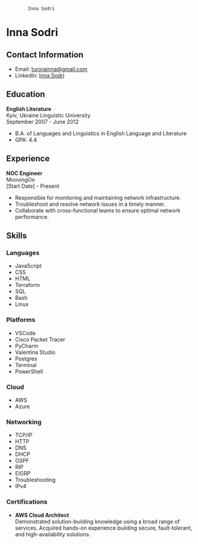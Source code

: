             Inna Sodri 
# Inna Sodri

## Contact Information
- Email: [turorainna@gmail.com](mailto:turorainna@gmail.com)
- LinkedIn: [Inna Sodri](https://www.linkedin.com/in/inna-sodri-303a97297256/)

## Education
**English Literature**  
Kyiv, Ukraine Linguistic University  
September 2007 - June 2012  
- B.A. of Languages and Linguistics in English Language and Literature  
- GPA: 4.4

## Experience
**NOC Engineer**  
MoovingOn  
[Start Date] - Present  
- Responsible for monitoring and maintaining network infrastructure.
- Troubleshoot and resolve network issues in a timely manner.
- Collaborate with cross-functional teams to ensure optimal network performance.

## Skills
### Languages
- JavaScript
- CSS
- HTML
- Terraform
- SQL
- Bash
- Linux

### Platforms
- VSCode
- Cisco Packet Tracer
- PyCharm
- Valentina Studio
- Postgres
- Terminal
- PowerShell

### Cloud
- AWS
- Azure

### Networking
- TCP/IP
- HTTP
- DNS
- DHCP
- OSPF
- RIP
- EIGRP
- Troubleshooting
- IPv4

### Certifications
- **AWS Cloud Architect**  
  Demonstrated solution-building knowledge using a broad range of services. Acquired hands-on experience building secure, fault-tolerant, and high-availability solutions.

